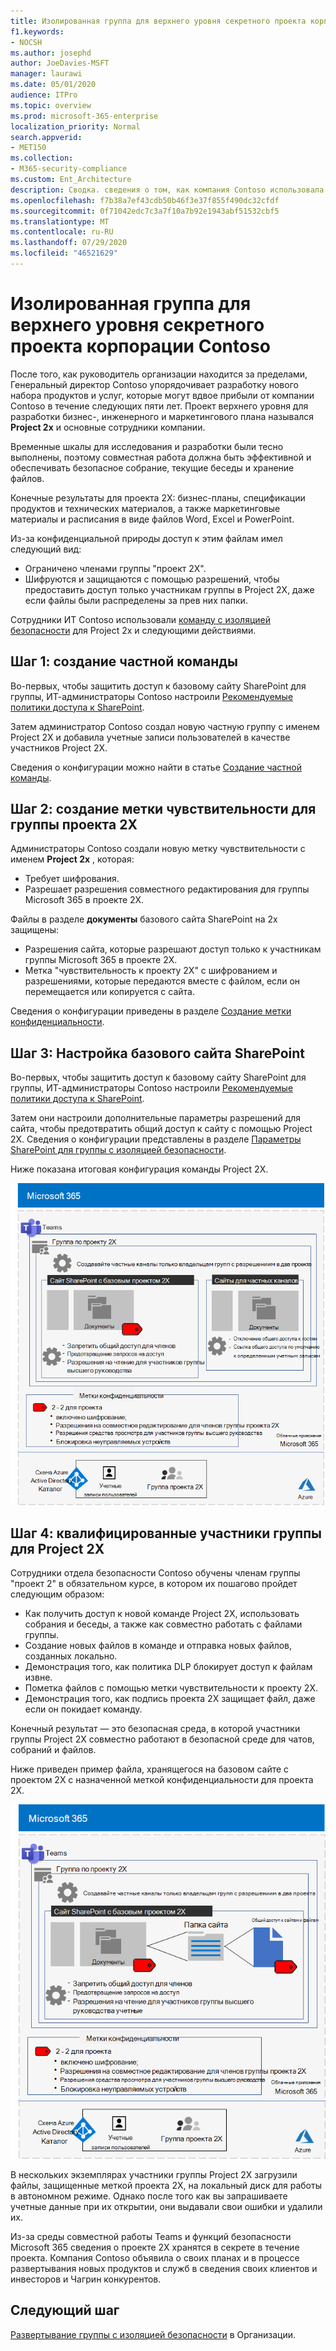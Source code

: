 ```yaml
---
title: Изолированная группа для верхнего уровня секретного проекта корпорации Contoso
f1.keywords:
- NOCSH
ms.author: josephd
author: JoeDavies-MSFT
manager: laurawi
ms.date: 05/01/2020
audience: ITPro
ms.topic: overview
ms.prod: microsoft-365-enterprise
localization_priority: Normal
search.appverid:
- MET150
ms.collection:
- M365-security-compliance
ms.custom: Ent_Architecture
description: Сводка. сведения о том, как компания Contoso использовала группу с изоляцией безопасности для проекта верхнего уровня, чтобы разработать новый набор продуктов и служб.
ms.openlocfilehash: f7b38a7ef43cdb50b46f3e37f855f490dc32cfdf
ms.sourcegitcommit: 0f71042edc7c3a7f10a7b92e1943abf51532cbf5
ms.translationtype: MT
ms.contentlocale: ru-RU
ms.lasthandoff: 07/29/2020
ms.locfileid: "46521629"
---
```

# <a name="isolated-team-for-a-top-secret-project-of-the-contoso-corporation"></a>Изолированная группа для верхнего уровня секретного проекта корпорации Contoso

После того, как руководитель организации находится за пределами, Генеральный директор Contoso упорядочивает разработку нового набора продуктов и услуг, которые могут вдвое прибыли от компании Contoso в течение следующих пяти лет. Проект верхнего уровня для разработки бизнес-, инженерного и маркетингового плана назывался **Project 2x** и основные сотрудники компании. 

Временные шкалы для исследования и разработки были тесно выполнены, поэтому совместная работа должна быть эффективной и обеспечивать безопасное собрание, текущие беседы и хранение файлов.

Конечные результаты для проекта 2X: бизнес-планы, спецификации продуктов и технических материалов, а также маркетинговые материалы и расписания в виде файлов Word, Excel и PowerPoint. 

Из-за конфиденциальной природы доступ к этим файлам имел следующий вид:

- Ограничено членами группы "проект 2X".
- Шифруются и защищаются с помощью разрешений, чтобы предоставить доступ только участникам группы в Project 2X, даже если файлы были распределены за прев них папки.

Сотрудники ИТ Contoso использовали [команду с изоляцией безопасности](secure-teams-security-isolation.md) для Project 2x и следующими действиями.

## <a name="step-1-created-a-private-team"></a>Шаг 1: создание частной команды

Во-первых, чтобы защитить доступ к базовому сайту SharePoint для группы, ИТ-администраторы Contoso настроили [Рекомендуемые политики доступа к SharePoint](../enterprise/sharepoint-file-access-policies.md).

Затем администратор Contoso создал новую частную группу с именем Project 2X и добавила учетные записи пользователей в качестве участников Project 2X.

Сведения о конфигурации можно найти в статье [Создание частной команды](secure-teams-security-isolation.md#create-a-private-team).

## <a name="step-2-created-a-sensitivity-label-for-the-project-2x-team"></a>Шаг 2: создание метки чувствительности для группы проекта 2X

Администраторы Contoso создали новую метку чувствительности с именем **Project 2x** , которая:

- Требует шифрования.
- Разрешает разрешения совместного редактирования для группы Microsoft 365 в проекте 2X.

Файлы в разделе **документы** базового сайта SharePoint на 2x защищены:

- Разрешения сайта, которые разрешают доступ только к участникам группы Microsoft 365 в проекте 2X.
- Метка "чувствительность к проекту 2X" с шифрованием и разрешениями, которые передаются вместе с файлом, если он перемещается или копируется с сайта.

Сведения о конфигурации приведены в разделе [Создание метки конфиденциальности](secure-teams-security-isolation.md#create-a-sensitivity-label).

## <a name="step-3-configured-the-underlying-sharepoint-site"></a>Шаг 3: Настройка базового сайта SharePoint

Во-первых, чтобы защитить доступ к базовому сайту SharePoint для группы, ИТ-администраторы Contoso настроили [Рекомендуемые политики доступа к SharePoint](../enterprise/sharepoint-file-access-policies.md).

Затем они настроили дополнительные параметры разрешений для сайта, чтобы предотвратить общий доступ к сайту с помощью Project 2X. Сведения о конфигурации представлены в разделе [Параметры SharePoint для группы с изоляцией безопасности](secure-teams-security-isolation.md#sharepoint-settings).

Ниже показана итоговая конфигурация команды Project 2X.

![Итоговая конфигурация команды Project 2X](../media/contoso-team-for-top-secret-project/contoso-team-for-top-secret-project.png)

 ## <a name="step-4-trained-project-2x-team-members"></a>Шаг 4: квалифицированные участники группы для Project 2X

Сотрудники отдела безопасности Contoso обучены членам группы "проект 2" в обязательном курсе, в котором их пошагово пройдет следующим образом:

- Как получить доступ к новой команде Project 2X, использовать собрания и беседы, а также как совместно работать с файлами группы.
- Создание новых файлов в команде и отправка новых файлов, созданных локально.
- Демонстрация того, как политика DLP блокирует доступ к файлам извне.
- Пометка файлов с помощью метки чувствительности к проекту 2X.
- Демонстрация того, как подпись проекта 2X защищает файл, даже если он покидает команду.

Конечный результат — это безопасная среда, в которой участники группы Project 2X совместно работают в безопасной среде для чатов, собраний и файлов.

Ниже приведен пример файла, хранящегося на базовом сайте с проектом 2X с назначенной меткой конфиденциальности для проекта 2X.

![Пример файла, хранящегося на сайте базового проекта 2X](../media/contoso-team-for-top-secret-project/contoso-team-for-top-secret-project-example.png)

В нескольких экземплярах участники группы Project 2X загрузили файлы, защищенные меткой проекта 2X, на локальный диск для работы в автономном режиме. Однако после того как вы запрашиваете учетные данные при их открытии, они выдавали свои ошибки и удалили их.

Из-за среды совместной работы Teams и функций безопасности Microsoft 365 сведения о проекте 2X хранятся в секрете в течение проекта. Компания Contoso объявила о своих планах и в процессе развертывания новых продуктов и служб в сведения своих клиентов и инвесторов и Чагрин конкурентов.

## <a name="next-step"></a>Следующий шаг

[Развертывание группы с изоляцией безопасности](secure-teams-security-isolation.md) в Организации.

